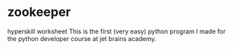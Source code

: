 # zookeeper
hyperskill worksheet 
This is the first (very easy) python program I made for the python developer course at jet brains academy.

